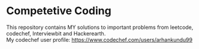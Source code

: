 # Competetive Coding
This repository contains MY solutions to important problems from leetcode, codechef, Interviewbit and Hackerearth. <br/>
My codechef user profile: <https://www.codechef.com/users/arhankundu99>
